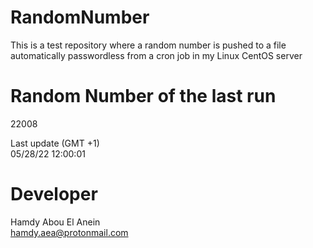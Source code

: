 # RandomNumber    
This is a test repository where a random number is pushed to a file automatically passwordless from a cron job in my Linux CentOS server    
# Random Number of the last run   
22008
      
Last update (GMT +1)    
05/28/22 12:00:01
# Developer    
Hamdy Abou El Anein   
hamdy.aea@protonmail.com
